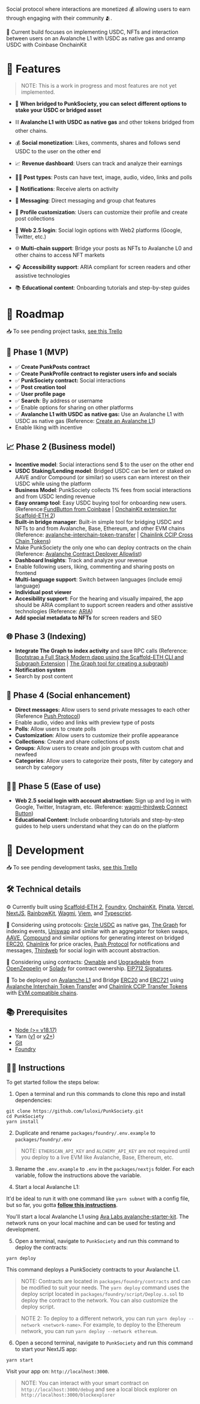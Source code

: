 Social protocol where interactions are monetized 💰 allowing users to earn through engaging with their community 🫂.

🎁 Current build focuses on implementing USDC, NFTs and interaction between users on an Avalanche L1 with USDC as native gas and onramp USDC with Coinbase OnchainKit

# 🤘 Features

> NOTE: This is a work in progress and most features are not yet implemented.

- 💸 **When bridged to PunkSociety, you can select different options to stake your USDC or bridged asset**
- ⛓️ **Avalanche L1 with USDC as native gas** and other tokens bridged from other chains.
- 💰 **Social monetization**: Likes, comments, shares and follows send USDC to the user on the other end
- 📈 **Revenue dashboard**: Users can track and analyze their earnings

- 🤹‍♂️ **Post types**: Posts can have text, image, audio, video, links and polls
- 🔔 **Notifications**: Receive alerts on activity
- 💌 **Messaging**: Direct messaging and group chat features
- 🎨 **Profile customization**: Users can customize their profile and create post collections

- 📱 **Web 2.5 login**: Social login options with Web2 platforms (Google, Twitter, etc.)
- 🌐 **Multi-chain support**: Bridge your posts as NFTs to Avalanche L0 and other chains to access NFT markets
- 🎧 **Accessibility support**: ARIA compliant for screen readers and other assistive technologies
- 📚 **Educational content**: Onboarding tutorials and step-by-step guides

# 🤘 Roadmap

📥 To see pending project tasks, [see this Trello](https://trello.com/b/HLBnvKSu/punksociety)

## 🐣 Phase 1 (MVP)

- ✅ **Create PunkPosts contract**
- ✅ **Create PunkProfile contract to register users info and socials**
- ✅ **PunkSociety contract:** Social interactions
- ✅ **Post creation tool**
- ✅ **User profile page**
- ✅ **Search**: By address or username
- ✅ Enable options for sharing on other platforms
- ✅ **Avalanche L1 with USDC as native gas:** Use an Avalanche L1 with USDC as native gas (Reference: [Create an Avalanche L1](https://docs.avax.network/tooling/create-deploy-avalanche-l1s/create-avalanche-l1))
- Enable liking with incentive

## 📈 Phase 2 (Business model)

- **Incentive model**: Social interactions send $ to the user on the other end
- **USDC Staking/Lending model**: Bridged USDC can be lent or staked on AAVE and/or Compound (or similar) so users can earn interest on their USDC while using the platform
- **Business Model**: PunkSociety collects 1% fees from social interactions and from USDC lending revenue
- **Easy onramp tool**: Easy USDC buying tool for onboarding new users. (Reference:[FundButton from Coinbase](https://onchainkit.xyz/fund/fund-button) | [OnchainKit extension for Scaffold-ETH 2](https://github.com/scaffold-eth/create-eth-extensions/tree/onchainkit))
- **Built-in bridge manager**: Built-in simple tool for bridging USDC and NFTs to and from Avalanche, Base, Ethereum, and other EVM chains (Reference: [avalanche-interchain-token-transfer](https://github.com/ava-labs/avalanche-interchain-token-transfer) | [Chainlink CCIP Cross Chain Tokens](https://docs.chain.link/ccip/tutorials/cross-chain-tokens))
- Make PunkSociety the only one who can deploy contracts on the chain (Reference: [Avalanche Contract Deployer Allowlist](https://academy.avax.network/course/multi-chain-architecture/06-permissioning-users/06-contract-deployer-allowlist))
- **Dashboard Insights**: Track and analyze your revenue
- Enable following users, liking, commenting and sharing posts on frontend
- **Multi-language support**: Switch between languages (include emoji language)
- **Individual post viewer**
- **Accesibility support**: For the hearing and visually impaired, the app should be ARIA compliant to support screen readers and other assistive technologies (Reference: [ARIA](https://developer.mozilla.org/en-US/docs/Web/Accessibility/ARIA))
- **Add special metadata to NFTs** for screen readers and SEO

## 🌐 Phase 3 (Indexing)

- **Integrate The Graph to index activity** and save RPC calls (Reference: [Bootstrap a Full Stack Modern dapp using the Scaffold-ETH CLI and Subgraph Extension](https://siddhantk08.hashnode.dev/bootstrap-a-full-stack-modern-dapp-using-the-scaffold-eth-cli-and-subgraph-extension) | [The Graph tool for creating a subgraph](https://thegraph.com/docs/en/developing/creating-a-subgraph/))
- **Notification system**
- Search by post content

## 💬 Phase 4 (Social enhancement)

- **Direct messages:** Allow users to send private messages to each other (Reference [Push Protocol](https://push.org/))
- Enable audio, video and links with preview type of posts
- **Polls**: Allow users to create polls
- **Customization**: Allow users to customize their profile appearance
- **Collections**: Create and share collections of posts
- **Groups**: Allow users to create and join groups with custom chat and newfeed
- **Categories**: Allow users to categorize their posts, filter by category and search by category

## 👨‍🦽 Phase 5 (Ease of use)

- **Web 2.5 social login with account abstraction:** Sign up and log in with Google, Twitter, Instagram, etc. (Reference: [wagmi-thirdweb Connect Button](https://github.com/thirdweb-example/wagmi-thirdweb?ref=blog.thirdweb.com))
- **Educational Content**: Include onboarding tutorials and step-by-step guides to help users understand what they can do on the platform

# 🤘 Development

📥 To see pending development tasks, [see this Trello](https://trello.com/b/HLBnvKSu/punksociety)

## 🛠️ Technical details

⚙️ Currently built using [Scaffold-ETH 2](https://scaffoldeth.io/), [Foundry](https://book.getfoundry.sh/), [OnchainKit](https://onchainkit.xyz/), [Pinata](https://pinata.cloud/), [Vercel](https://vercel.com/), [NextJS](https://nextjs.org/), [RainbowKit](https://rainbowkit.com/), [Wagmi](https://wagmi.sh/), [Viem](https://viem.sh/), and [Typescript](https://www.typescriptlang.org/).

🏦 Considering using protocols: [Circle USDC](https://www.circle.com/) as native gas, [The Graph](https://thegraph.com/) for indexing events, [Uniswap](https://app.uniswap.org/) and similar with an aggregator for token swaps, [AAVE](https://aave.com/), [Compound](https://compound.finance/) and similar options for generating interest on bridged [ERC20](https://ethereum.org/en/developers/docs/standards/tokens/erc-20/), [Chainlink](https://chain.link/) for price oracles, [Push Protocol](https://push.org/) for notifications and messages, [Thirdweb](https://thirdweb.com/) for social login with account abstraction.

📜 Considering using contracts: [Ownable](https://docs.openzeppelin.com/contracts/2.x/access-control) and [Upgradeable](https://docs.openzeppelin.com/upgrades-plugins/1.x/writing-upgradeable) from [OpenZeppelin](https://www.openzeppelin.com/) or [Solady](https://github.com/Vectorized/solady) for contract ownership. [EIP712 Signatures](https://eips.ethereum.org/EIPS/eip-712).

🔗 To be deployed on [Avalanche L1](https://github.com/ava-labs/avalanche-starter-kit) and Bridge [ERC20](https://ethereum.org/en/developers/docs/standards/tokens/erc-20/) and [ERC721](https://ethereum.org/en/developers/docs/standards/tokens/erc-721/) using [Avalanche Interchain Token Transfer](https://github.com/ava-labs/avalanche-interchain-token-transfer) and [Chainlink CCIP Transfer Tokens](https://docs.chain.link/ccip/tutorials/cross-chain-tokens) with [EVM compatible chains](https://ethereum.org/en/developers/docs/scaling/sidechains/#evm-compatibility).

## 📚 Prerequisites

- [Node (>= v18.17)](https://nodejs.org/en/download/package-manager)
- Yarn ([v1](https://classic.yarnpkg.com/en/docs/install/#windows-stable) or [v2+](https://yarnpkg.com/getting-started/install))
- [Git](https://git-scm.com/downloads)
- [Foundry](https://book.getfoundry.sh/getting-started/installation)

## 👨‍🏫 Instructions

To get started follow the steps below:

1. Open a terminal and run this commands to clone this repo and install dependencies:

```
git clone https://github.com/luloxi/PunkSociety.git
cd PunkSociety
yarn install
```

2. Duplicate and rename `packages/foundry/.env.example` to `packages/foundry/.env`

> NOTE: `ETHERSCAN_API_KEY` and `ALCHEMY_API_KEY` are not required until you deploy to a live EVM like Avalanche, Base, Ethereum, etc.

3. Rename the `.env.example` to `.env` in the `packages/nextjs` folder. For each variable, follow the instructions above the variable.

4. Start a local Avalanche L1:

It'd be ideal to run it with one command like `yarn subnet` with a config file, but so far, you gotta **[follow this instructions](./AVALANCHE-L1.md)**.

You'll start a local Avalanche L1 using [Ava Labs avalanche-starter-kit](https://github.com/ava-labs/avalanche-starter-kit). The network runs on your local machine and can be used for testing and development.

5. Open a terminal, navigate to `PunkSociety` and run this command to deploy the contracts:

```
yarn deploy
```

This command deploys a PunkSociety contracts to your Avalanche L1.

> NOTE: Contracts are located in `packages/foundry/contracts` and can be modified to suit your needs. The `yarn deploy` command uses the deploy script located in `packages/foundry/script/Deploy.s.sol` to deploy the contract to the network. You can also customize the deploy script.

> NOTE 2: To deploy to a different network, you can run `yarn deploy --network <network-name>`. For example, to deploy to the Ethereum network, you can run `yarn deploy --network ethereum`.

6. Open a second terminal, navigate to `PunkSociety` and run this command to start your NextJS app:

```
yarn start
```

Visit your app on: `http://localhost:3000`.

> NOTE: You can interact with your smart contract on `http://localhost:3000/debug` and see a local block explorer on `http://localhost:3000/blockexplorer`
